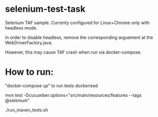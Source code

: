 # selenium-test-task
Selenium TAF sample.
Currenty configured for Linux+Chrome only with headless mode.

In order to disable headless, remove the corresponding arguement at the WebDriverFactory.java.

However, this may cause TAF crash when run via docker-compose.

# How to run:
"docker-compose up" to run tests dockerised

mvn test -Dcucumber.options="src/main/resources/features --tags @selenium"

./run_maven_tests.sh
